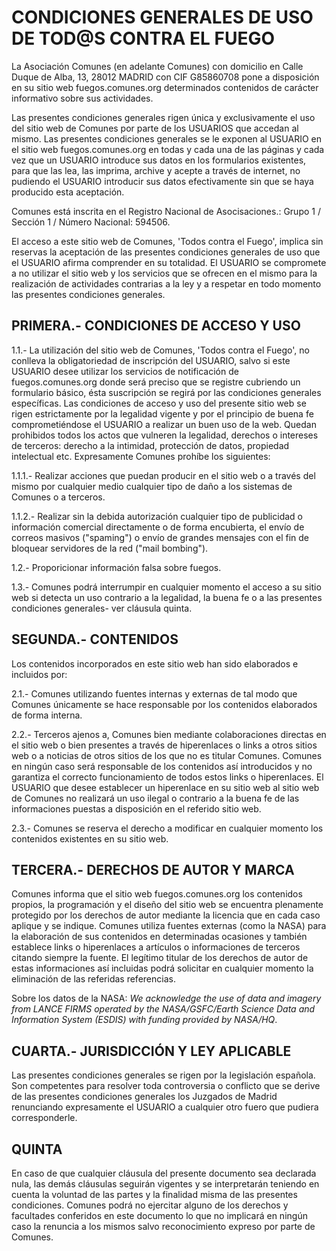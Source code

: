 # CONDICIONES GENERALES DE USO DE TOD@S CONTRA EL FUEGO

La Asociación Comunes (en adelante Comunes) con domicilio en Calle Duque de Alba, 13, 28012 MADRID con CIF G85860708 pone a disposición en su sitio web fuegos.comunes.org determinados contenidos de carácter informativo sobre sus actividades.

Las presentes condiciones generales rigen única y exclusivamente el uso del sitio web de Comunes por parte de los USUARIOS que accedan al mismo. Las presentes condiciones generales se le exponen al USUARIO en el sitio web fuegos.comunes.org en todas y cada una de las páginas y cada vez que un USUARIO introduce sus datos en los formularios existentes, para que las lea, las imprima, archive y acepte a través de internet, no pudiendo el USUARIO introducir sus datos efectivamente sin que se haya producido esta aceptación.

Comunes está inscrita en el Registro Nacional de Asocisaciones.: Grupo 1 / Sección 1 / Número Nacional: 594506.

El acceso a este sitio web de Comunes, 'Todos contra el Fuego', implica sin reservas la aceptación de las presentes condiciones generales de uso que el USUARIO afirma comprender en su totalidad. El USUARIO se compromete a no utilizar el sitio web y los servicios que se ofrecen en el mismo para la realización de actividades contrarias a la ley y a respetar en todo momento las presentes condiciones generales.

## PRIMERA.- CONDICIONES DE ACCESO Y USO

1.1.- La utilización del sitio web de Comunes, 'Todos contra el Fuego', no conlleva la obligatoriedad de inscripción del USUARIO, salvo si este USUARIO desee utilizar los servicios de notificación de fuegos.comunes.org donde será preciso que se registre cubriendo un formulario básico, ésta suscripción se regirá por las condiciones generales específicas. Las condiciones de acceso y uso del presente sitio web se rigen estrictamente por la legalidad vigente y por el principio de buena fe comprometiéndose el USUARIO a realizar un buen uso de la web. Quedan prohibidos todos los actos que vulneren la legalidad, derechos o intereses de terceros: derecho a la intimidad, protección de datos, propiedad intelectual etc. Expresamente Comunes prohíbe los siguientes:

1.1.1.- Realizar acciones que puedan producir en el sitio web o a través del mismo por cualquier medio cualquier tipo de daño a los sistemas de Comunes o a terceros.

1.1.2.- Realizar sin la debida autorización cualquier tipo de publicidad o información comercial directamente o de forma encubierta, el envío de correos masivos ("spaming") o envío de grandes mensajes con el fin de bloquear servidores de la red ("mail bombing").

1.2.- Proporicionar información falsa sobre fuegos.

1.3.- Comunes podrá interrumpir en cualquier momento el acceso a su sitio web si detecta un uso contrario a la legalidad, la buena fe o a las presentes condiciones generales- ver cláusula quinta.

## SEGUNDA.- CONTENIDOS

Los contenidos incorporados en este sitio web han sido elaborados e incluidos por:

2.1.- Comunes utilizando fuentes internas y externas de tal modo que Comunes únicamente se hace responsable por los contenidos elaborados de forma interna.

2.2.- Terceros ajenos a, Comunes bien mediante colaboraciones directas en el sitio web o bien presentes a través de hiperenlaces o links a otros sitios web o a noticias de otros sitios de los que no es titular Comunes. Comunes en ningún caso será responsable de los contenidos así introducidos y no garantiza el correcto funcionamiento de todos estos links o hiperenlaces.
El USUARIO que desee establecer un hiperenlace en su sitio web al sitio web de Comunes no realizará un uso ilegal o contrario a la buena fe de las informaciones puestas a disposición en el referido sitio web.

2.3.- Comunes se reserva el derecho a modificar en cualquier momento los contenidos existentes en su sitio web.

## TERCERA.- DERECHOS DE AUTOR Y MARCA

Comunes informa que el sitio web fuegos.comunes.org los contenidos propios, la programación y el diseño del sitio web se encuentra plenamente protegido por los derechos de autor mediante la licencia que en cada caso aplique y se indique. Comunes utiliza fuentes externas (como la NASA) para la elaboración de sus contenidos en determinadas ocasiones y también establece links o hiperenlaces a artículos o informaciones de terceros citando siempre la fuente. El legítimo titular de los derechos de autor de estas informaciones así incluidas podrá solicitar en cualquier momento la eliminación de las referidas referencias.

Sobre los datos de la NASA: *We acknowledge the use of data and imagery from LANCE FIRMS operated by the NASA/GSFC/Earth Science Data and Information System (ESDIS) with funding provided by NASA/HQ*.

## CUARTA.- JURISDICCIÓN Y LEY APLICABLE

Las presentes condiciones generales se rigen por la legislación española. Son competentes para resolver toda controversia o conflicto que se derive de las presentes condiciones generales los Juzgados de Madrid renunciando expresamente el USUARIO a cualquier otro fuero que pudiera corresponderle.

## QUINTA

En caso de que cualquier cláusula del presente documento sea declarada nula, las demás cláusulas seguirán vigentes y se interpretarán teniendo en cuenta la voluntad de las partes y la finalidad misma de las presentes condiciones. Comunes podrá no ejercitar alguno de los derechos y facultades conferidos en este documento lo que no implicará en ningún caso la renuncia a los mismos salvo reconocimiento expreso por parte de Comunes.
